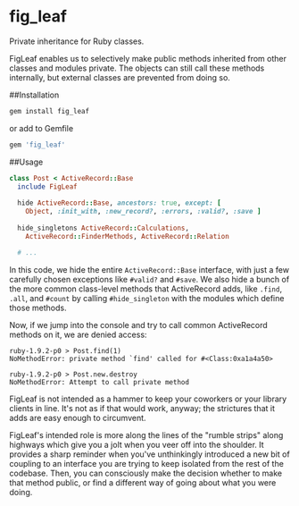 fig_leaf
========

Private inheritance for Ruby classes.

FigLeaf enables us to selectively make public methods inherited from other classes and modules private. The objects can still call these methods internally, but external classes are prevented from doing so.


##Installation
``` sh
gem install fig_leaf
```
or add to Gemfile
``` ruby
gem 'fig_leaf'
```

##Usage  
``` ruby
class Post < ActiveRecord::Base
  include FigLeaf
  
  hide ActiveRecord::Base, ancestors: true, except: [
    Object, :init_with, :new_record?, :errors, :valid?, :save ]
    
  hide_singletons ActiveRecord::Calculations,
    ActiveRecord::FinderMethods, ActiveRecord::Relation

  # ...
```
      
In this code, we hide the entire `ActiveRecord::Base` interface, with just a few carefully chosen exceptions like `#valid?` and `#save`. We also hide a bunch of the more common class-level methods that ActiveRecord adds, like `.find`, `.all`, and `#count` by calling `#hide_singleton` with the modules which define those methods.

Now, if we jump into the console and try to call common ActiveRecord methods on it, we are denied access:

```
ruby-1.9.2-p0 > Post.find(1)
NoMethodError: private method `find' called for #<Class:0xa1a4a50>
    
ruby-1.9.2-p0 > Post.new.destroy
NoMethodError: Attempt to call private method
```
    
FigLeaf is not intended as a hammer to keep your coworkers or your library clients in line. It's not as if that would work, anyway; the strictures that it adds are easy enough to circumvent.

FigLeaf's intended role is more along the lines of the "rumble strips" along highways which give you a jolt when you veer off into the shoulder. It provides a sharp reminder when you've unthinkingly introduced a new bit of coupling to an interface you are trying to keep isolated from the rest of the codebase. Then, you can consciously make the decision whether to make that method public, or find a different way of going about what you were doing.